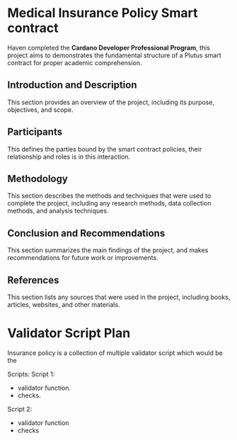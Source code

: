 # Medical Insurance Policy Smart contract

Haven completed the **Cardano Developer Professional Program**, this project aims to demonstrates the fundamental structure of a Plutus smart contract for proper academic comprehension.

## Introduction and Description

This section provides an overview of the project, including its purpose, objectives, and scope.

## Participants

This defines the parties bound by the smart contract policies, their relationship and roles is in this interaction.

## Methodology

This section describes the methods and techniques that were used to complete the project, including any research methods, data collection methods, and analysis techniques.

## Conclusion and Recommendations

This section summarizes the main findings of the project, and makes recommendations for future work or improvements.

## References

This section lists any sources that were used in the project, including books, articles, websites, and other materials.

# Validator Script Plan

Insurance policy is a collection of multiple validator script which would be the

Scripts:
 Script 1:

 - validator function.
 - checks.

 Script 2:

 - validator function
 - checks
